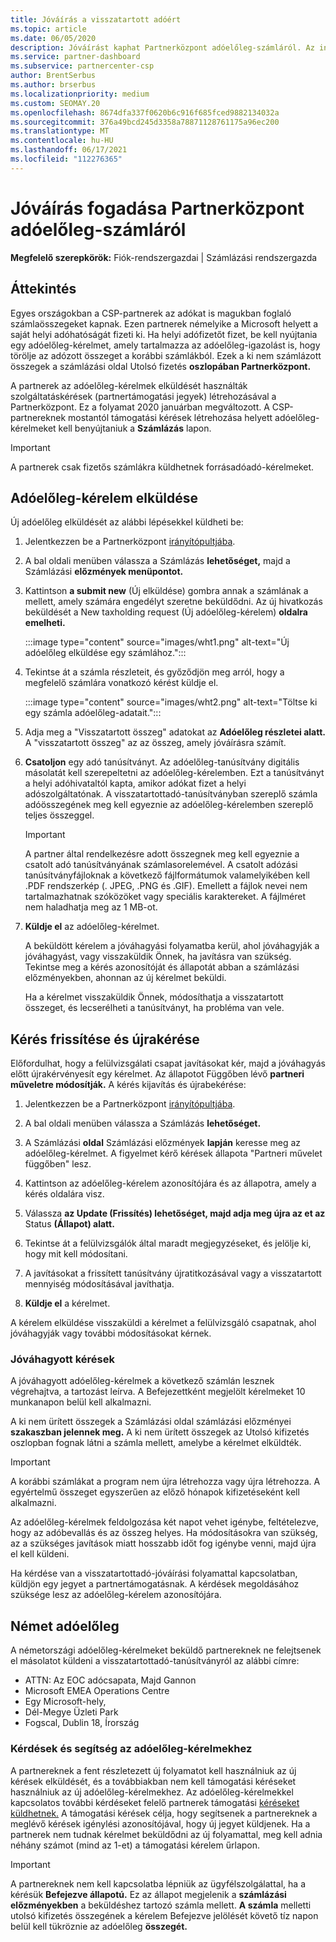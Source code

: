 ```yaml
---
title: Jóváírás a visszatartott adóért
ms.topic: article
ms.date: 06/05/2020
description: Jóváírást kaphat Partnerközpont adóelőleg-számláról. Az információk tartalmazzák az adóelőleg-kérelem elküldését.
ms.service: partner-dashboard
ms.subservice: partnercenter-csp
author: BrentSerbus
ms.author: brserbus
ms.localizationpriority: medium
ms.custom: SEOMAY.20
ms.openlocfilehash: 8674dfa337f0620b6c916f685fced9882134032a
ms.sourcegitcommit: 376a49bcd245d3358a78871128761175a96ec200
ms.translationtype: MT
ms.contentlocale: hu-HU
ms.lasthandoff: 06/17/2021
ms.locfileid: "112276365"
---
```

# <a name="receive-credit-on-your-partner-center-account-for-tax-withholding"></a>Jóváírás fogadása Partnerközpont adóelőleg-számláról

**Megfelelő szerepkörök:** Fiók-rendszergazdai | Számlázási rendszergazda

## <a name="overview"></a>Áttekintés

Egyes országokban a CSP-partnerek az adókat is magukban foglaló számlaösszegeket kapnak. Ezen partnerek némelyike a Microsoft helyett a saját helyi adóhatóságát fizeti ki. Ha helyi adófizetőt fizet, be kell nyújtania egy adóelőleg-kérelmet, amely tartalmazza az adóelőleg-igazolást is, hogy törölje az adózott összeget a korábbi számlákból. Ezek a ki nem  számlázott összegek a számlázási oldal Utolsó fizetés **oszlopában Partnerközpont.**

A partnerek az adóelőleg-kérelmek elküldését használták szolgáltatáskérések (partnertámogatási jegyek) létrehozásával a Partnerközpont. Ez a folyamat 2020 januárban megváltozott. A CSP-partnereknek mostantól támogatási kérések létrehozása helyett adóelőleg-kérelmeket kell benyújtaniuk a **Számlázás** lapon.

> [!IMPORTANT]
> A partnerek csak fizetős számlákra  küldhetnek forrásadóadó-kérelmeket.

## <a name="submit-a-tax-withholding-request"></a>Adóelőleg-kérelem elküldése

Új adóelőleg elküldését az alábbi lépésekkel küldheti be:

1. Jelentkezzen be a Partnerközpont [irányítópultjába](https://partner.microsoft.com/dashboard/home).

2. A bal oldali menüben válassza a Számlázás **lehetőséget,** majd a Számlázási **előzmények menüpontot.**

3. Kattintson **a submit new** (Új elküldése) gombra annak a számlának a mellett, amely számára engedélyt szeretne beküldődni. Az új hivatkozás beküldését a New taxholding request (Új adóelőleg-kérelem) **oldalra emelheti.**

   :::image type="content" source="images/wht1.png" alt-text="Új adóelőleg elküldése egy számlához.":::

4. Tekintse át a számla részleteit, és győződjön meg arról, hogy a megfelelő számlára vonatkozó kérést küldje el.

   :::image type="content" source="images/wht2.png" alt-text="Töltse ki egy számla adóelőleg-adatait.":::

5. Adja meg a "Visszatartott összeg" adatokat az **Adóelőleg részletei alatt.** A "visszatartott összeg" az az összeg, amely jóváírásra számít.

6. **Csatoljon** egy adó tanúsítványt. Az adóelőleg-tanúsítvány digitális  másolatát kell szerepeltetni az adóelőleg-kérelemben.  Ezt a tanúsítványt a helyi adóhivataltól kapta, amikor adókat fizet a helyi adószolgáltatónak. A visszatartottadó-tanúsítványban szereplő számla adóösszegének meg kell egyeznie az adóelőleg-kérelemben szereplő teljes összeggel.

   > [!IMPORTANT]
   > A partner által rendelkezésre adott összegnek meg kell egyeznie a csatolt adó tanúsítványának számlasorelemével. A csatolt adózási tanúsítványfájloknak a következő fájlformátumok valamelyikében kell .PDF rendszerkép (. JPEG, .PNG és .GIF). Emellett a fájlok nevei nem tartalmazhatnak szóközöket vagy speciális karaktereket. A fájlméret nem haladhatja meg az 1 MB-ot.

7. **Küldje el** az adóelőleg-kérelmet.

   A beküldött kérelem a jóváhagyási folyamatba kerül, ahol jóváhagyják a jóváhagyást, vagy visszaküldik Önnek, ha javításra van szükség. Tekintse meg a kérés azonosítóját és  állapotát abban a számlázási előzményekben, ahonnan az új kérelmet beküldi.

   Ha a kérelmet visszaküldik Önnek, módosíthatja a visszatartott összeget, és lecserélheti a tanúsítványt, ha probléma van vele.

## <a name="update-request-and-resubmit"></a>Kérés frissítése és újrakérése

Előfordulhat, hogy a felülvizsgálati csapat javításokat kér, majd a jóváhagyás előtt újrakérvényesít egy kérelmet. Az állapotot Függőben lévő **partneri műveletre módosítják.** A kérés kijavítás és újrabekérése:

1. Jelentkezzen be a Partnerközpont [irányítópultjába](https://partner.microsoft.com/dashboard/home).

2. A bal oldali menüben válassza a Számlázás **lehetőséget.**

3. A Számlázási **oldal** Számlázási előzmények **lapján** keresse meg az adóelőleg-kérelmet. A figyelmet kérő kérések állapota "Partneri művelet függőben" lesz.

4. Kattintson az adóelőleg-kérelem azonosítójára és az állapotra, amely a kérés oldalára visz.

5. Válassza **az Update (Frissítés) lehetőséget, majd adja meg újra az et az** Status **(Állapot) alatt.**

6. Tekintse át a felülvizsgálók által maradt megjegyzéseket, és jelölje ki, hogy mit kell módosítani.

7. A javításokat a frissített tanúsítvány újratitkozásával vagy a visszatartott mennyiség módosításával javíthatja.

8. **Küldje el** a kérelmet.

A kérelem elküldése visszaküldi a kérelmet a felülvizsgáló csapatnak, ahol jóváhagyják vagy további módosításokat kérnek.

### <a name="approved-requests"></a>Jóváhagyott kérések

A jóváhagyott adóelőleg-kérelmek a következő számlán lesznek végrehajtva, a tartozást leírva. A Befejezettként megjelölt  kérelmeket 10 munkanapon belül kell alkalmazni. 

A ki nem ürített összegek a Számlázási oldal számlázási előzményei **szakaszban jelennek meg.** A ki nem ürített  összegek az Utolsó kifizetés oszlopban fognak látni a számla mellett, amelybe a kérelmet elküldték.

   > [!IMPORTANT]
   > A korábbi számlákat a program nem újra létrehozza vagy újra létrehozza. A egyértelmű összeget egyszerűen az előző hónapok kifizetéseként kell alkalmazni.

Az adóelőleg-kérelmek feldolgozása két napot vehet igénybe, feltételezve, hogy az adóbevallás és az összeg helyes. Ha módosításokra van szükség, az a szükséges javítások miatt hosszabb időt fog igénybe venni, majd újra el kell küldeni.

Ha kérdése van a visszatartottadó-jóváírási folyamattal kapcsolatban, küldjön egy jegyet a partnertámogatásnak. A kérdések megoldásához szüksége lesz az adóelőleg-kérelem azonosítójára.

## <a name="german-tax-withholding"></a>Német adóelőleg

A németországi adóelőleg-kérelmeket beküldő partnereknek ne felejtsenek el másolatot küldeni a visszatartottadó-tanúsítványról az alábbi címre:

- ATTN: Az EOC adócsapata, Majd Gannon
- Microsoft EMEA Operations Centre
- Egy Microsoft-hely,
- Dél-Megye Üzleti Park
- Fogscal, Dublin 18, Írország

### <a name="questions-and-assistance-for-tax-withholding-requests"></a>Kérdések és segítség az adóelőleg-kérelmekhez

A partnereknek a fent részletezett új folyamatot kell használniuk az új kérések elküldését, és a továbbiakban nem kell támogatási kéréseket használniuk az új adóelőleg-kérelmekhez. Az adóelőleg-kérelmekkel kapcsolatos további kérdéseket felelő partnerek támogatási [kéréseket küldhetnek.](https://partner.microsoft.com/dashboard/support/csp/servicerequests/create?stage=2&topicid=9227afa6-babf-3917-acee-67db7860f5ed) A támogatási kérések célja, hogy segítsenek a partnereknek  a meglévő kérések igénylési azonosítójával, hogy új jegyet küldjenek. Ha a partnerek nem tudnak kérelmet beküldődni az új folyamattal, meg kell adnia néhány számot (mind az 1-et) a támogatási kérelem űrlapon. 

   > [!IMPORTANT]
   > A partnereknek nem kell kapcsolatba lépniük az ügyfélszolgálattal, ha a kérésük **Befejezve állapotú.** Ez az állapot megjelenik a **számlázási előzményekben** a beküldéshez tartozó számla mellett. **A számla** melletti utolsó kifizetés összegének a kérelem Befejezve jelölését követő tíz napon belül kell tükröznie az adóelőleg **összegét.**

